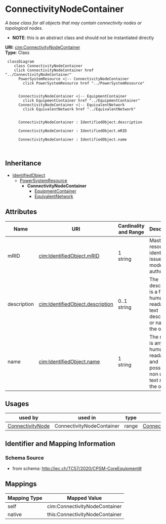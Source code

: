 # ConnectivityNodeContainer


_A base class for all objects that may contain connectivity nodes or topological nodes._




* __NOTE__: this is an abstract class and should not be instantiated directly


**URI**: [cim:ConnectivityNodeContainer](http://iec.ch/TC57/CIM100#ConnectivityNodeContainer)<br />
**Type**: Class




```mermaid
 classDiagram
    class ConnectivityNodeContainer
    click ConnectivityNodeContainer href "../ConnectivityNodeContainer"
      PowerSystemResource <|-- ConnectivityNodeContainer
        click PowerSystemResource href "../PowerSystemResource"
      

      ConnectivityNodeContainer <|-- EquipmentContainer
        click EquipmentContainer href "../EquipmentContainer"
      ConnectivityNodeContainer <|-- EquivalentNetwork
        click EquivalentNetwork href "../EquivalentNetwork"
      
      
      ConnectivityNodeContainer : IdentifiedObject.description
        
      ConnectivityNodeContainer : IdentifiedObject.mRID
        
      ConnectivityNodeContainer : IdentifiedObject.name
        
      
```





## Inheritance
* [IdentifiedObject](IdentifiedObject.md)
    * [PowerSystemResource](PowerSystemResource.md)
        * **ConnectivityNodeContainer**
            * [EquipmentContainer](EquipmentContainer.md)
            * [EquivalentNetwork](EquivalentNetwork.md)



## Attributes


| Name | URI | Cardinality and Range | Description | Inheritance |
| ---  | --- | --- | --- | --- |
| mRID | [cim:IdentifiedObject.mRID](http://iec.ch/TC57/CIM100#IdentifiedObject.mRID) | 1 <br />  string  | Master resource identifier issued by a model authority | [IdentifiedObject](IdentifiedObject.md) |
| description | [cim:IdentifiedObject.description](http://iec.ch/TC57/CIM100#IdentifiedObject.description) | 0..1 <br />  string  | The description is a free human readable text describing or naming the object | [IdentifiedObject](IdentifiedObject.md) |
| name | [cim:IdentifiedObject.name](http://iec.ch/TC57/CIM100#IdentifiedObject.name) | 1 <br />  string  | The name is any free human readable and possibly non unique text naming the o... | [IdentifiedObject](IdentifiedObject.md) |





## Usages

| used by | used in | type | used |
| ---  | --- | --- | --- |
| [ConnectivityNode](ConnectivityNode.md) | ConnectivityNodeContainer | range | [ConnectivityNodeContainer](ConnectivityNodeContainer.md) |






## Identifier and Mapping Information







### Schema Source


* from schema: http://iec.ch/TC57/2020/CPSM-CoreEquipment#





## Mappings

| Mapping Type | Mapped Value |
| ---  | ---  |
| self | cim:ConnectivityNodeContainer |
| native | this:ConnectivityNodeContainer |




